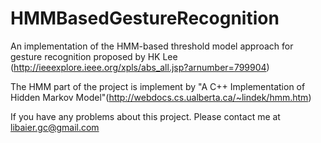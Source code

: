 HMMBasedGestureRecognition
==========================

An implementation of the HMM-based threshold model approach for gesture recognition proposed by HK Lee (http://ieeexplore.ieee.org/xpls/abs_all.jsp?arnumber=799904)

The HMM part of the project is implement by "A C++ Implementation of Hidden Markov Model"(http://webdocs.cs.ualberta.ca/~lindek/hmm.htm)

If you have any problems about this project.
Please contact me at libaier.gc@gmail.com
